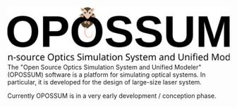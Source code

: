 ![OPOSSUM](logo/Logo_text.svg)
The "Open Source Optics Simulation System and Unified Modeler" (OPOSSUM) software is a platform for simulating optical systems. In particular, it is developed for the design of large-size laser system.

Currently OPOSSUM is in a very early development / conception phase.
